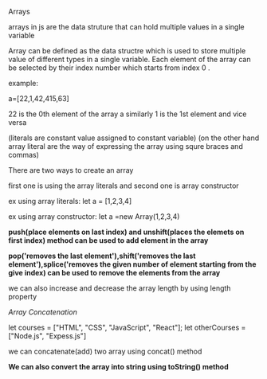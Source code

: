 Arrays

arrays in js are the data struture that can hold multiple values in a single variable   


Array can be defined as the data structre which is used to store multiple value of different types in a single variable. Each element 
of the array can be selected by their index number which starts from index 0 .

example:

a=[22,1,42,415,63]

22 is the 0th element of the array a similarly 1 is the 1st element and vice versa


(literals are constant value assigned to constant variable)
(on the other hand array literal are the way of expressing the array using squre braces and commas)

There are two ways to create an array

first one is using the array literals and second one is array constructor

ex using array literals:
let a = [1,2,3,4]

ex using array constructor:
let a =new Array(1,2,3,4)



**push(place elements on last index) and unshift(places the elemets on first index) method can be used to add element in the array**

**pop('removes the last element'),shift('removes the last element'),splice('removes the given number of element starting from the give index) can be used to remove the elements from the array**


we can also increase and decrease the array length by using length property



*Array Concatenation*

let courses = ["HTML", "CSS", "JavaScript", "React"];
let otherCourses = ["Node.js", "Expess.js"]

we can concatenate(add) two array using concat() method 

**We can also convert the array into string using toString() method**



